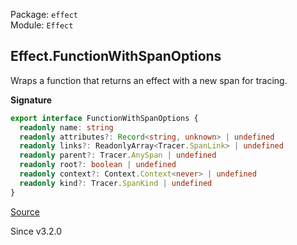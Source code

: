 Package: `effect`<br />
Module: `Effect`<br />

## Effect.FunctionWithSpanOptions

Wraps a function that returns an effect with a new span for tracing.

**Signature**

```ts
export interface FunctionWithSpanOptions {
  readonly name: string
  readonly attributes?: Record<string, unknown> | undefined
  readonly links?: ReadonlyArray<Tracer.SpanLink> | undefined
  readonly parent?: Tracer.AnySpan | undefined
  readonly root?: boolean | undefined
  readonly context?: Context.Context<never> | undefined
  readonly kind?: Tracer.SpanKind | undefined
}
```

[Source](https://github.com/Effect-TS/effect/tree/main/packages/effect/src/Effect.ts#L13067)

Since v3.2.0